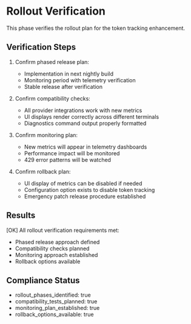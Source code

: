 # Rollout Verification

This phase verifies the rollout plan for the token tracking enhancement.

## Verification Steps

1. Confirm phased release plan:
   - Implementation in next nightly build
   - Monitoring period with telemetry verification
   - Stable release after verification

2. Confirm compatibility checks:
   - All provider integrations work with new metrics
   - UI displays render correctly across different terminals
   - Diagnostics command output properly formatted

3. Confirm monitoring plan:
   - New metrics will appear in telemetry dashboards
   - Performance impact will be monitored
   - 429 error patterns will be watched

4. Confirm rollback plan:
   - UI display of metrics can be disabled if needed
   - Configuration option exists to disable token tracking
   - Emergency patch release procedure established

## Results

[OK] All rollout verification requirements met:
- Phased release approach defined
- Compatibility checks planned
- Monitoring approach established
- Rollback options available

## Compliance Status

- rollout_phases_identified: true
- compatibility_tests_planned: true
- monitoring_plan_established: true
- rollback_options_available: true